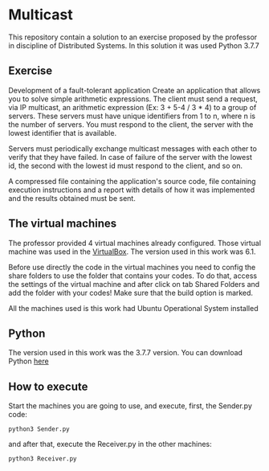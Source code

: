 # Multicast
This repository contain a solution to an exercise proposed by the professor in discipline of Distributed Systems.
In this solution it was used Python 3.7.7

## Exercise
Development of a fault-tolerant application
Create an application that allows you to solve simple arithmetic expressions. The client must send a request, via IP multicast, an arithmetic expression (Ex: 3 + 5-4 / 3 * 4) to a group of servers. These servers must have unique identifiers from 1 to n, where n is the number of servers. You must respond to the client, the server with the lowest identifier that is available.

Servers must periodically exchange multicast messages with each other to verify that they have failed. In case of failure of the server with the lowest id, the second with the lowest id must respond to the client, and so on.

A compressed file containing the application's source code, file containing execution instructions and a report with details of how it was implemented and the results obtained must be sent.

## The virtual machines
The professor provided 4 virtual machines already configured. Those virtual machine was used in the [VirtualBox](https://www.virtualbox.org/). The version used in this work was 6.1.

Before use directly the code in the virtual machines you need to config the share folders to use the folder that contains your codes. To do that, access the settings of the virtual machine and after click on tab Shared Folders and add the folder with your codes! Make sure that the build option is marked.

All the machines used is this work had Ubuntu Operational System installed

## Python
The version used in this work was the 3.7.7 version. You can download Python [here](https://www.python.org/downloads/)

## How to execute

Start the machines you are going to use, and execute, first, the Sender.py code:

`python3 Sender.py`

and after that, execute the Receiver.py in the other machines:

`python3 Receiver.py`

